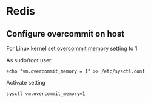 # Redis

## Configure overcommit on host

For Linux kernel set [overcommit memory](https://redis.io/docs/manual/admin/#linux) setting to 1.

As sudo/root user:
```shell
echo "vm.overcommit_memory = 1" >> /etc/sysctl.conf
```

Activate setting

```shell
sysctl vm.overcommit_memory=1
```